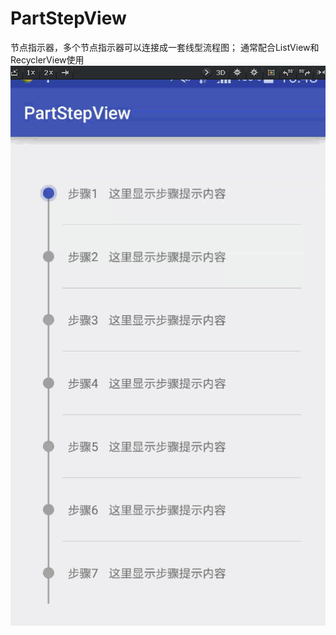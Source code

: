 # PartStepView
节点指示器，多个节点指示器可以连接成一套线型流程图；
通常配合ListView和RecyclerView使用
![image](https://github.com/GISirFive/PartStepView/raw/master/screenshots/demo1.gif)
